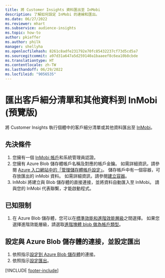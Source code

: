 ```yaml
---
title: 將 Customer Insights 資料匯出至 InMobi
description: 了解如何設定 InMobi 的連線和匯出。
ms.date: 06/27/2022
ms.reviewer: mhart
ms.subservice: audience-insights
ms.topic: how-to
author: pkieffer
ms.author: philk
manager: shellyha
ms.openlocfilehash: 8261c8adfe231792e70fc85432237cf73d5cd5a7
ms.sourcegitcommit: a97d31a647a5d259140a1baaeef8c6ea10b8cbde
ms.translationtype: HT
ms.contentlocale: zh-TW
ms.lasthandoff: 06/29/2022
ms.locfileid: "9056535"
---
```

# <a name="export-segment-list-and-other-data-to-inmobi-preview"></a>匯出客戶細分清單和其他資料到 InMobi (預覽版)

將 Customer Insights 執行個體中的客戶細分清單或其他資料匯出至 [InMobi](https://www.inmobi.com/)。

## <a name="prerequisites"></a>先決條件

1. 您擁有一個 [InMobi 帳戶](https://www.inmobi.com/)和系統管理員認證。
1. 您擁有 Azure Blob 儲存體帳戶名稱及對應的帳戶金鑰。 如需詳細資訊，請參閱 [Azure 入口網站中的「管理儲存體帳戶設定」](/azure/storage/common/storage-account-manage)。 儲存帳戶中有一個容器，可存放匯出的 inMobi 資料。 如需詳細資訊，請參閱[建立容器](/azure/storage/blobs/storage-quickstart-blobs-portal#create-a-container)。
1. InMobi 將建立與 Blob 儲存體的直接連接，並將資料自動匯入至 InMobi。 請與您的 InMobi 代表聯繫，才能啟動程式。

## <a name="known-limitations"></a>已知限制

1. 在 Azure Blob 儲存體，您可以在[標準效能和進階效能層級](/azure/storage/blobs/storage-blob-performance-tiers)之間選擇。 如果您選擇進階效能層級，請選取[進階塊體 blob 做為帳戶類型](/azure/storage/common/storage-account-overview#types-of-storage-accounts)。

## <a name="set-up-the-connection-to-azure-blob-storage-and-configure-an-export"></a>設定與 Azure Blob 儲存體的連接，並設定匯出

1. 依照指示[設定到 Azure Blob 儲存體](export-azure-blob-storage.md)的連接。
2. 依照指示[設定匯出](export-azure-blob-storage.md#configure-an-export)。

[!INCLUDE [footer-include](includes/footer-banner.md)]
